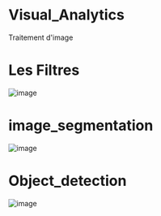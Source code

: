 # Visual_Analytics
Traitement d'image

# Les Filtres

![image](https://user-images.githubusercontent.com/54851310/173614465-4f4b6281-cc5a-4614-b1bd-c56a652ff0eb.png)


# image_segmentation

![image](https://user-images.githubusercontent.com/54851310/173614972-e80dd311-4771-4c78-9828-9c65ec2c9974.png)



# Object_detection


![image](https://user-images.githubusercontent.com/54851310/173615221-3694d817-4025-4a48-804d-3da9b3e4e786.png)
